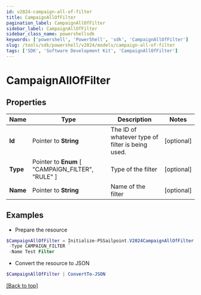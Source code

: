 ```yaml
---
id: v2024-campaign-all-of-filter
title: CampaignAllOfFilter
pagination_label: CampaignAllOfFilter
sidebar_label: CampaignAllOfFilter
sidebar_class_name: powershellsdk
keywords: ['powershell', 'PowerShell', 'sdk', 'CampaignAllOfFilter'] 
slug: /tools/sdk/powershell/v2024/models/campaign-all-of-filter
tags: ['SDK', 'Software Development Kit', 'CampaignAllOfFilter']
---
```



# CampaignAllOfFilter

## Properties

Name | Type | Description | Notes
------------ | ------------- | ------------- | -------------
**Id** |  Pointer to **String** | The ID of whatever type of filter is being used. | [optional] 
**Type** |  Pointer to  **Enum** [  "CAMPAIGN_FILTER",    "RULE" ] | Type of the filter | [optional] 
**Name** |  Pointer to **String** | Name of the filter | [optional] 

## Examples

- Prepare the resource
```powershell
$CampaignAllOfFilter = Initialize-PSSailpoint.V2024CampaignAllOfFilter  -Id 0fbe863c063c4c88a35fd7f17e8a3df5 `
 -Type CAMPAIGN_FILTER `
 -Name Test Filter
```

- Convert the resource to JSON
```powershell
$CampaignAllOfFilter | ConvertTo-JSON
```


[[Back to top]](#) 

